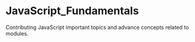 # JavaScript_Fundamentals
Contributing JavaScript important topics and advance concepts related to modules.
